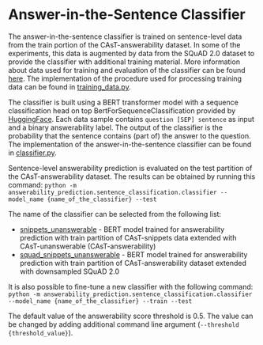 # Answer-in-the-Sentence Classifier

The answer-in-the-sentence classifier is trained on sentence-level data from the train portion of the CAsT-answerability dataset. In some of the experiments, this data is augmented by data from the SQuAD 2.0 dataset to provide the classifier with additional training material. More information about data used for training and evaluation of the classifier can be found [here](../../data/README.md). The implementation of the procedure used for processing training data can be found in [training_data.py](training_data.py). 

The classifier is built using a BERT transformer model with a sequence classification head on top BertForSequenceClassification provided by [HuggingFace](https://huggingface.co/docs/transformers/model\_doc/bert\#transformers.BertForSequenceClassification). Each data sample contains `question [SEP] sentence` as input and a binary answerability label. The output of the classifier is the probability that the sentence contains (part of) the answer to the question. The implementation of the answer-in-the-sentence classifier can be found in [classifier.py](classifier.py).

Sentence-level answerability prediction is evaluated on the test partition of the CAsT-answerability dataset. The results can be obtained by running this command:
`python -m answerability_prediction.sentence_classification.classifier --model_name {name_of_the_classifier} --test` 

The name of the classifier can be selected from the following list:
  - [snippets_unanswerable](../../models/snippets_unanswerable/) - BERT model trained for answerability prediction with train partition of CAsT-snippets data extended with CAsT-unanswerable (CAsT-answerability)
  - [squad_snippets_unanswerable](../../models/squad_snippets_unanswerable/) - BERT model trained for answerability prediction with train partition of CAsT-answerability dataset extended with downsampled SQuAD 2.0

It is also possible to fine-tune a new classifier with the following command:
`python -m answerability_prediction.sentence_classification.classifier --model_name {name_of_the_classifier} --train --test` 

The default value of the answerability score threshold is 0.5. The value can be changed by adding additional command line argument (`--threshold {threshold_value}`).
